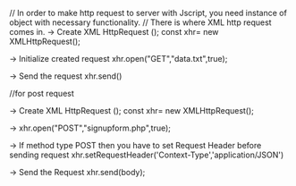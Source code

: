 // In order to make http request to server with Jscript, you need instance of object with necessary functionality.
// There is where XML http request comes in.
-> Create XML HttpRequest ();
const xhr= new XMLHttpRequest();

-> Initialize created request
xhr.open("GET","data.txt",true);

-> Send the request
xhr.send()

//for post request

-> Create XML HttpRequest ();
const xhr= new XMLHttpRequest();

-> xhr.open("POST","signupform.php",true);

-> If method type POST then you have to set Request Header before sending request
xhr.setRequestHeader('Context-Type','application/JSON')

-> Send the Request
xhr.send(body);
